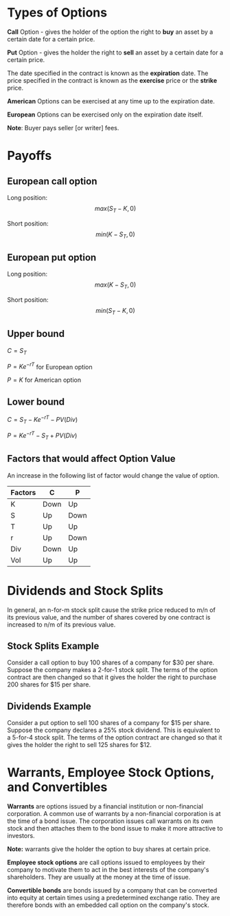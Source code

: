Types of Options
================

**Call** Option - gives the holder of the option the right to **buy** an asset by a certain date for a certain price.

**Put** Option - gives the holder the right to **sell** an asset by a certain date for a certain price.

The date specified in the contract is known as the **expiration** date. The price specified in the contract is known as the **exercise** price or the **strike** price.

**American** Options can be exercised at any time up to the expiration date.

**European** Options can be exercised only on the expiration date itself.

**Note**: Buyer pays seller [or writer] fees.

Payoffs
=======

European call option
---------

Long position: $$max(S_T - K, 0)$$

Short position: $$min(K - S_T, 0)$$

European put option
---------

Long position: $$max(K - S_T, 0)$$

Short position: $$min(S_T - K, 0)$$

Upper bound
---------

$C = S_T$

$P = Ke^{-rT}$ for European option

$P = K$ for American option

Lower bound
---------

$C = S_T - Ke^{-rT} - PV(Div)$

$P = Ke^{-rT} - S_T + PV(Div)$

Factors that would affect Option Value
---------

An increase in the following list of factor would change the value of option.

|Factors|   C   |   P   |
|-------|-------|-------|
|   K   |  Down |   Up  |
|   S   |   Up  |  Down |
|   T   |   Up  |   Up  |
|   r   |   Up  |  Down |
|  Div  |  Down |   Up  |
|  Vol  |   Up  |   Up  |


Dividends and Stock Splits
==========================

In general,  an n-for-m stock split cause the strike price reduced to m/n of its previous value, and the number of shares covered by one contract is increased to n/m of its previous value.

Stock Splits Example
--------------

Consider a call option to buy 100 shares of a company for \$30 per share. Suppose the company makes a 2-for-1 stock split. The terms of the option contract are then
changed so that it gives the holder the right to purchase 200 shares for \$15 per share.

Dividends Example
--------------

Consider a put option to sell 100 shares of a company for \$15 per share. Suppose the company declares a 25% stock dividend. This is equivalent to a 5-for-4 stock split. The terms of the option contract are changed so that it gives the holder the right to sell 125 shares for $12.

Warrants, Employee Stock Options, and Convertibles
==================================================

**Warrants** are options issued by a financial institution or non-financial corporation. A common use of warrants by a non-financial corporation is at the time of a bond issue. The corporation issues call warrants on its own stock and then attaches them to the bond issue to make it more attractive to investors.

**Note:** warrants give the holder the option to buy shares at certain price.

**Employee stock options** are call options issued to employees by their company to motivate them to act in the best interests of the company's shareholders. They are usually at the money at the time of issue.

**Convertible bonds** are bonds issued by a company that can be converted into equity at certain times using a predetermined exchange ratio. They are therefore bonds with an embedded call option on the company's stock.













